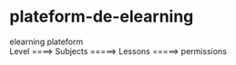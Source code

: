 # plateform-de-elearning
elearning plateform  
Level ====> Subjects =====> Lessons =====> permissions
